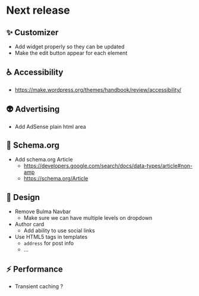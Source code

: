 # Next release

## :sparkles: Customizer

* Add widget properly so they can be updated
* Make the edit button appear for each element

## :wheelchair: Accessibility

* https://make.wordpress.org/themes/handbook/review/accessibility/

## :alien: Advertising

* Add AdSense plain html area

## :art: Schema.org

* Add schema.org Article
  * https://developers.google.com/search/docs/data-types/article#non-amp
  * https://schema.org/Article

## :lipstick: Design 

* Remove Bulma Navbar
    * Make sure we can have multiple levels on dropdown
* Author card
    * Add ability to use social links
* Use HTML5 tags in templates
    * `address` for post info
    * ...
    
## :zap: Performance

* Transient caching ?
